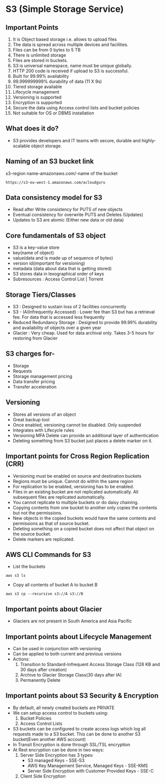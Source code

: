 # S3 (Simple Storage Service)

## Important Points
1. It is Object based storage i.e. allows to upload files
2. The data is spread across multiple devices and facilities.
3. Files can be from 0 bytes to 5 TB
4. There is unlimited storage
5. Files are stored in buckets.
6. S3 is universal namespace, name must be unique globally.
7. HTTP 200 code is received if upload to S3 is successful. 
8. Built for 99.99% availability
9. 99.999999999% durability of data (11 X 9s)
10. Tiered storage available
11. Lifecycle management
12. Versioning is supported
13. Encryption is supported
14. Secure the data using Access control lists and bucket policies
15. Not suitable for OS or DBMS installation

## What does it do?
- S3 provides developers and IT teams with secure, durable and highly-scalable object storage.

## Naming of an S3 bucket link
s3-region name-amazonaws.com/-name of the bucket
```
https://s3-eu-west-1.amazonaws.com/acloudguru
```

## Data consistency model for S3
- Read after Write consistency for PUTS of new objects
- Eventual consistency for overwrite PUTS and Deletes (Updates)
- Updates to S3 are atomic (Either new data or old data)

## Core fundamentals of S3 object
- S3 is a key-value store
- key(name of object)
- value(data and is made up of sequence of bytes)
- version id(important for versioning)
- metadata (data about data that is getting stored)
- S3 stores data in lexographical order of keys
- Subresources : Access Control List | Torrent

## Storage Tiers/Classes
- S3 : Designed to sustain loss of 2 facilities concurrently
- S3 - IA(Infrequently Accessed) : Lower fee than S3 but has a retrieval fee. For data that is accessed less frequently
- Reduced Redundancy Storage : Designed to provide 99.99% durability and availability of objects over a given year
- Glacier : Very cheap. Used for data archival only. Takes 3-5 hours for restoring from Glacier

## S3 charges for-
- Storage
- Requests
- Storage management pricing
- Data transfer pricing
- Transfer acceleration

## Versioning
 - Stores all versions of an object
 - Great backup tool
 - Once enabled, versioning cannot be disabled. Only suspended
 - Integrates with Lifecycle rules
 - Versioning MFA Delete can provide an additional layer of authentication
 - Deleting something from S3 bucket just places a delete marker on it.

## Important points for Cross Region Replication (CRR)
 - Versioning must be enabled on source and destination buckets
 - Regions must be unique. Cannot do within the same region
 - For replication to be enabled, versioning has to be enabled.
 - Files in an existing bucket are not replicated automatically. All subsequent files are replicated automatically.
 - You cannot replicate to multiple buckets or do daisy chaining.
 - Copying contents from one bucket to another only copies the contents but not the permissions.
 - New objects in the copied buckets would have the same contents and permissions as that of source bucket.
 - Deleting something on a copied bucket does not affect that object on the source bucket.
 - Delete markers are replicated.

## AWS CLI Commands for S3
 - List the buckets
```
aws s3 ls
```
 - Copy all contents of bucket A to bucket B
```
aws s3 cp --recursive s3://A s3://B
```

## Important points about Glacier
 - Glaciers are not present in South America and Asia Pacific

## Important points about Lifecycle Management
 - Can be used in conjunction with versioning
 - Can be applied to both current and previous versions
 - Actions: 
 	1. Transition to Standard-Infrequent Access Storage Class (128 KB and 30 days after creation)
 	2. Archive to Glacier Storage Class(30 days after IA)
 	3. Permanently Delete

## Important points about S3 Security & Encryption
 - By default, all newly created buckets are PRIVATE
 - We can setup access control to buckets using:
 	1. Bucket Policies
 	2. Access Control Lists
 - S3 buckets can be configured to create access logs which log all requests made to a S3 bucket. This can be done to another S3 bucket(Even another AWS account)
 - In Transit Encryption is done through SSL/TSL encryption
 - At Rest encryption can be done in two ways:
 	1. Server Side Encryption has 3 types:
 		- S3 managed Keys - SSE-S3
 		- AWS Key Management Service, Managed Keys - SSE-KMS
 		- Server Side Encryption with Customer Provided Keys - SSE-C
 	2. Client Side Encryption
